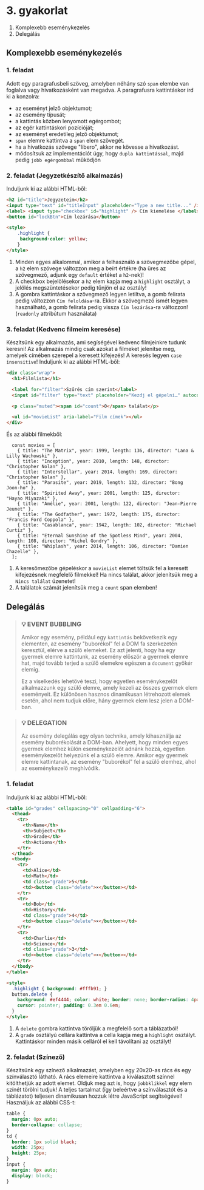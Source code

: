# 3. gyakorlat

1. Komplexebb eseménykezelés
2. Delegálás

## Komplexebb eseménykezelés

### 1. feladat

Adott egy paragrafusbeli szöveg, amelyben néhány szó `span` elembe van foglalva vagy hivatkozásként van megadva. A paragrafusra kattintáskor írd ki a konzolra:

- az eseményt jelző objektumot;
- az esemény típusát;
- a kattintás közben lenyomott egérgombot;
- az egér kattintáskori pozícióját;
- az eseményt eredetileg jelző objektumot;
- `span` elemre kattintva a `span` elem szövegét.
- ha a hivatkozás szövege "libero", akkor ne kövesse a hivatkozást.
- módosítsuk az implementációt úgy, hogy `dupla kattintással`, majd pedig `jobb egérgombbal` működjön

### 2. feladat (Jegyzetkészítő alkalmazás)

Induljunk ki az alábbi HTML-ből:

```HTML
<h2 id="title">Jegyzeteim</h2>
<input type="text" id="titleInput" placeholder="Type a new title..." />
<label> <input type="checkbox" id="highlight" /> Cím kiemelése </label>
<button id="lockBtn">Cím lezárása</button>

<style>
    .highlight {
     background-color: yellow;
    }
</style>
```

1. Minden egyes alkalommal, amikor a felhasználó a szövegmezőbe gépel, a `h2` elem szövege változzon meg a beírt értékre (ha üres az szövegmező, adjunk egy `default` értéket a `h2`-nek)!
2. A checkbox bejelölésekor a `h2` elem kapja meg a `highlight` osztályt, a jelölés megszüntetésekor pedig tűnjön el az osztály!
3. A gombra kattintáskor a szövegmező legyen letiltva, a gomb felirata pedig változzon `Cím feloldása`-ra. Ekkor a szövegmező ismét legyen használható, a gomb felirata pedig vissza `Cím lezárása`-ra változzon! (`readonly` attribútum használata)

### 3. feladat (Kedvenc filmeim keresése)

Készítsünk egy alkalmazás, ami segíségével kedvenc filmjeinkre tudunk keresni! Az alkalmazás mindig csak azokat a filmeket jelenítse meg, amelyek címében szerepel a keresett kifejezés! A keresés legyen `case insensitive`! Induljunk ki az alábbi HTML-ből:

```HTML
<div class="wrap">
  <h1>Filmlista</h1>

  <label for="filter">Szűrés cím szerint</label>
  <input id="filter" type="text" placeholder="Kezdj el gépelni…" autocomplete="off" />

  <p class="muted"><span id="count">0</span> találat</p>

  <ul id="movieList" aria-label="Film címek"></ul>
</div>
```

És az alábbi filmekből:

```JS
  const movies = [
    { title: "The Matrix", year: 1999, length: 136, director: "Lana & Lilly Wachowski" },
    { title: "Inception", year: 2010, length: 148, director: "Christopher Nolan" },
    { title: "Interstellar", year: 2014, length: 169, director: "Christopher Nolan" },
    { title: "Parasite", year: 2019, length: 132, director: "Bong Joon-ho" },
    { title: "Spirited Away", year: 2001, length: 125, director: "Hayao Miyazaki" },
    { title: "Amélie", year: 2001, length: 122, director: "Jean-Pierre Jeunet" },
    { title: "The Godfather", year: 1972, length: 175, director: "Francis Ford Coppola" },
    { title: "Casablanca", year: 1942, length: 102, director: "Michael Curtiz" },
    { title: "Eternal Sunshine of the Spotless Mind", year: 2004, length: 108, director: "Michel Gondry" },
    { title: "Whiplash", year: 2014, length: 106, director: "Damien Chazelle" },
  ];
```

1. A keresőmezőbe gépeléskor a `movieList` elemet töltsük fel a keresett kifejezésnek megfelelő filmekkel! Ha nincs találat, akkor jelenítsük meg a `Nincs találat` üzenetet!
2. A találatok számát jelenítsük meg a `count` span elemben!

## Delegálás

> ### 💡 EVENT BUBBLING
>
> Amikor egy esemény, például egy `kattintás` bekövetkezik egy elementen, az esemény "buborékol" fel a DOM fa szerkezetén keresztül, elérve a szülő elemeket. Ez azt jelenti, hogy ha egy gyermek elemre kattintunk, az esemény először a gyermek elemre hat, majd tovább terjed a szülő elemekre egészen a `document` gyökér elemig.
>
> Ez a viselkedés lehetővé teszi, hogy egyetlen eseménykezelőt alkalmazzunk egy szülő elemre, amely kezeli az összes gyermek elem eseményeit. Ez különösen hasznos dinamikusan létrehozott elemek esetén, ahol nem tudjuk előre, hány gyermek elem lesz jelen a DOM-ban.

> ### 💡 DELEGATION
>
> Az esemény delegálás egy olyan technika, amely kihasználja az esemény buborékolását a DOM-ban. Ahelyett, hogy minden egyes gyermek elemhez külön eseménykezelőt adnánk hozzá, egyetlen eseménykezelőt helyezünk el a szülő elemre. Amikor egy gyermek elemre kattintanak, az esemény "buborékol" fel a szülő elemhez, ahol az eseménykezelő meghívódik.

### 1. feladat

Induljunk ki az alábbi HTML-ből:

```HTML
<table id="grades" cellspacing="0" cellpadding="6">
  <thead>
    <tr>
      <th>Name</th>
      <th>Subject</th>
      <th>Grade</th>
      <th>Actions</th>
    </tr>
  </thead>
  <tbody>
    <tr>
      <td>Alice</td>
      <td>Math</td>
      <td class="grade">5</td>
      <td><button class="delete">×</button></td>
    </tr>
    <tr>
      <td>Bob</td>
      <td>History</td>
      <td class="grade">4</td>
      <td><button class="delete">×</button></td>
    </tr>
    <tr>
      <td>Charlie</td>
      <td>Science</td>
      <td class="grade">3</td>
      <td><button class="delete">×</button></td>
    </tr>
  </tbody>
</table>

<style>
  .highlight { background: #fffb91; }
  button.delete {
    background: #ef4444; color: white; border: none; border-radius: 4px;
    cursor: pointer; padding: 0.3em 0.6em;
  }
</style>
```

1. A `delete` gombra kattintva töröljük a megfelelő sort a táblázatból!
2. A `grade` osztályú cellára kattintva a cella kapja meg a `highlight` osztályt. Kattintáskor minden másik celláról el kell távolítani az osztályt!

### 2. feladat (Színező)

Készítsünk egy színező alkalmazást, amelyben egy 20x20-as rács és egy színválasztó látható. A rács elemeire kattintva a kiválasztott színnel kitölthetjük az adott elemet. Oldjuk meg azt is, hogy `jobbklikkel` egy elem színét törölni tudjuk! A teljes tartalmat (így beleértve a színválasztót és a táblázatot) teljesen dinamikusan hozzuk létre JavaScript segítségével! Használjuk az alábbi CSS-t:

```css
table {
  margin: 0px auto;
  border-collapse: collapse;
}
td {
  border: 1px solid black;
  width: 25px;
  height: 25px;
}
input {
  margin: 0px auto;
  display: block;
}
```
